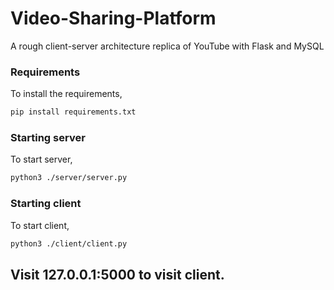 # Video-Sharing-Platform
A rough client-server architecture replica of YouTube with Flask and MySQL

### Requirements

To install the requirements,
```bash
pip install requirements.txt
```

### Starting server

To start server,
```bash
python3 ./server/server.py
```

### Starting client

To start client,
```bash
python3 ./client/client.py
```


## Visit 127.0.0.1:5000 to visit client.